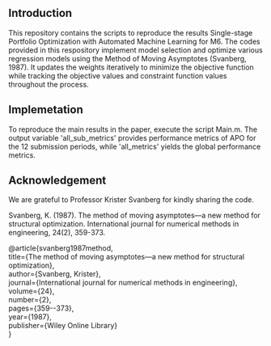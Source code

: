 ## Introduction

This repository contains the scripts to reproduce the results Single-stage Portfolio Optimization with Automated Machine Learning for M6. The codes provided in this respository implement model selection and optimize various regression models using the Method of Moving Asymptotes (Svanberg, 1987). It updates the weights iteratively to minimize the objective function while tracking the objective values and constraint function values throughout the process.

## Implemetation
To reproduce the main results in the paper, execute the script Main.m. The output variable 'all_sub_metrics' provides performance metrics of APO for the 12 submission periods, while 'all_metrics' yields the global performance metrics.

## Acknowledgement
We are grateful to Professor Krister Svanberg for kindly sharing the code.

Svanberg, K. (1987). The method of moving asymptotes—a new method for structural optimization. International journal for numerical methods in engineering, 24(2), 359-373.

@article{svanberg1987method,   
  title={The method of moving asymptotes—a new method for structural optimization},   
  author={Svanberg, Krister},   
  journal={International journal for numerical methods in engineering},   
  volume={24},   
  number={2},   
  pages={359--373},   
  year={1987},   
  publisher={Wiley Online Library}   
} 
